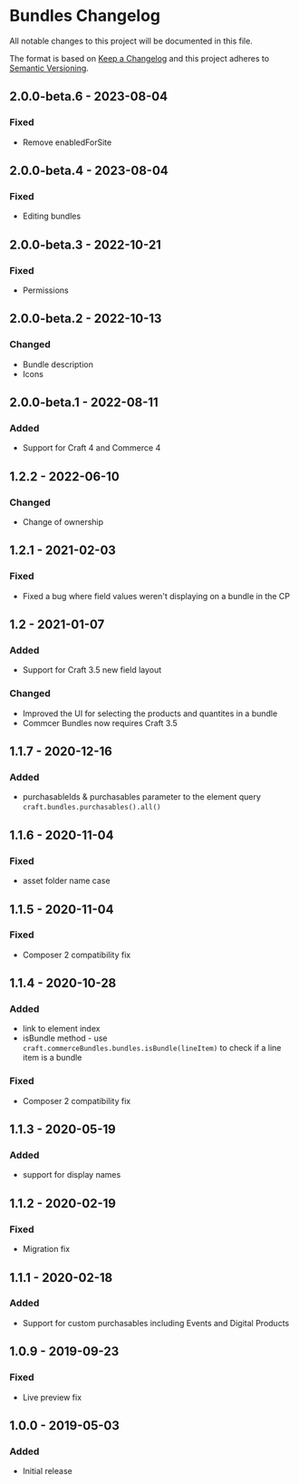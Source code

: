 # Bundles Changelog

All notable changes to this project will be documented in this file.

The format is based on [Keep a Changelog](http://keepachangelog.com/) and this project adheres to [Semantic Versioning](http://semver.org/).

## 2.0.0-beta.6 - 2023-08-04
### Fixed
- Remove enabledForSite

## 2.0.0-beta.4 - 2023-08-04
### Fixed
- Editing bundles

## 2.0.0-beta.3 - 2022-10-21

### Fixed
- Permissions

## 2.0.0-beta.2 - 2022-10-13

### Changed
- Bundle description
- Icons


## 2.0.0-beta.1 - 2022-08-11

### Added

-   Support for Craft 4 and Commerce 4

## 1.2.2 - 2022-06-10

### Changed

- Change of ownership

## 1.2.1 - 2021-02-03

### Fixed

-   Fixed a bug where field values weren't displaying on a bundle in the CP

## 1.2 - 2021-01-07

### Added

-   Support for Craft 3.5 new field layout

### Changed

-   Improved the UI for selecting the products and quantites in a bundle
-   Commcer Bundles now requires Craft 3.5

## 1.1.7 - 2020-12-16

### Added

-   purchasableIds & purchasables parameter to the element query `craft.bundles.purchasables().all()`

## 1.1.6 - 2020-11-04

### Fixed

-   asset folder name case

## 1.1.5 - 2020-11-04

### Fixed

-   Composer 2 compatibility fix

## 1.1.4 - 2020-10-28

### Added

-   link to element index
-   isBundle method - use `craft.commerceBundles.bundles.isBundle(lineItem)` to check if a line item is a bundle

### Fixed

-   Composer 2 compatibility fix

## 1.1.3 - 2020-05-19

### Added

-   support for display names

## 1.1.2 - 2020-02-19

### Fixed

-   Migration fix

## 1.1.1 - 2020-02-18

### Added

-   Support for custom purchasables including Events and Digital Products

## 1.0.9 - 2019-09-23

### Fixed

-   Live preview fix

## 1.0.0 - 2019-05-03

### Added

-   Initial release
